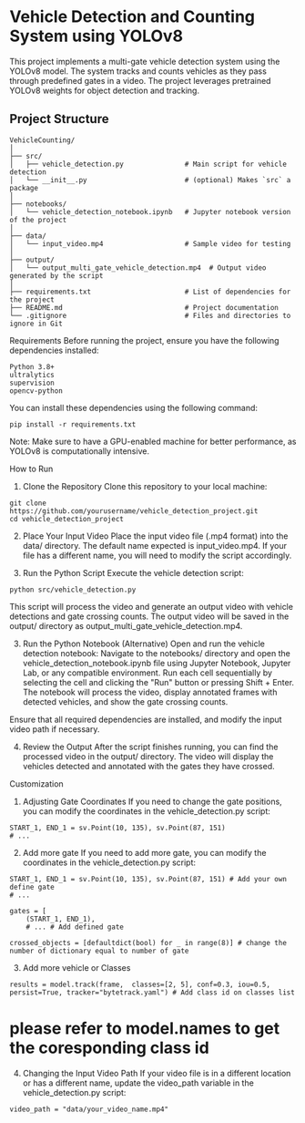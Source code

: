 # Vehicle Detection and Counting System using YOLOv8

This project implements a multi-gate vehicle detection system using the YOLOv8 model. The system tracks and counts vehicles as they pass through predefined gates in a video. The project leverages pretrained YOLOv8 weights for object detection and tracking.

## Project Structure

```plaintext
VehicleCounting/
│
├── src/
│   ├── vehicle_detection.py               # Main script for vehicle detection
│   └── __init__.py                        # (optional) Makes `src` a package
│
├── notebooks/
│   └── vehicle_detection_notebook.ipynb   # Jupyter notebook version of the project
│
├── data/
│   └── input_video.mp4                    # Sample video for testing
│
├── output/
│   └── output_multi_gate_vehicle_detection.mp4  # Output video generated by the script
│
├── requirements.txt                       # List of dependencies for the project
├── README.md                              # Project documentation
└── .gitignore                             # Files and directories to ignore in Git
```

Requirements
Before running the project, ensure you have the following dependencies installed:
```
Python 3.8+
ultralytics
supervision
opencv-python
```

You can install these dependencies using the following command:
```
pip install -r requirements.txt
```
Note: Make sure to have a GPU-enabled machine for better performance, as YOLOv8 is computationally intensive.

How to Run
1. Clone the Repository
Clone this repository to your local machine:
```
git clone https://github.com/yourusername/vehicle_detection_project.git
cd vehicle_detection_project
```

2. Place Your Input Video
Place the input video file (.mp4 format) into the data/ directory. The default name expected is input_video.mp4. If your file has a different name, you will need to modify the script accordingly.

3. Run the Python Script
Execute the vehicle detection script:
```
python src/vehicle_detection.py
```
This script will process the video and generate an output video with vehicle detections and gate crossing counts. The output video will be saved in the output/ directory as output_multi_gate_vehicle_detection.mp4.

3. Run the Python Notebook (Alternative)
Open and run the vehicle detection notebook:
Navigate to the notebooks/ directory and open the vehicle_detection_notebook.ipynb file using Jupyter Notebook, Jupyter Lab, or any compatible environment.
Run each cell sequentially by selecting the cell and clicking the "Run" button or pressing Shift + Enter. The notebook will process the video, display annotated frames with detected vehicles, and show the gate crossing counts.

Ensure that all required dependencies are installed, and modify the input video path if necessary.

4. Review the Output
After the script finishes running, you can find the processed video in the output/ directory. The video will display the vehicles detected and annotated with the gates they have crossed.

Customization
1. Adjusting Gate Coordinates
If you need to change the gate positions, you can modify the coordinates in the vehicle_detection.py script:
```
START_1, END_1 = sv.Point(10, 135), sv.Point(87, 151)
# ...
```
2. Add more gate
If you need to add more gate, you can modify the coordinates in the vehicle_detection.py script:
```
START_1, END_1 = sv.Point(10, 135), sv.Point(87, 151) # Add your own define gate
# ...

gates = [
    (START_1, END_1),
    # ... # Add defined gate

crossed_objects = [defaultdict(bool) for _ in range(8)] # change the number of dictionary equal to number of gate
```
3. Add more vehicle or Classes
```
results = model.track(frame,  classes=[2, 5], conf=0.3, iou=0.5, persist=True, tracker="bytetrack.yaml") # Add class id on classes list
```
# please refer to model.names to get the coresponding class id
4. Changing the Input Video Path
If your video file is in a different location or has a different name, update the video_path variable in the vehicle_detection.py script:
```
video_path = "data/your_video_name.mp4"
```
